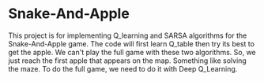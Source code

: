 # Snake-And-Apple

This project is for implementing Q_learning and SARSA algorithms for the Snake-And-Apple game.
The code will first learn Q_table then try its best to get the apple.
We can't play the full game with these two algorithms. So, we just reach the first apple that appears on the map.
Something like solving the maze.
To do the full game, we need to do it with Deep Q_Learning.
